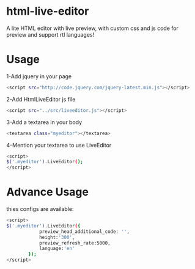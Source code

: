 # html-live-editor
A lite HTML editor with live preview, with custom css and js code for preview and support rtl languages!

# Usage

1-Add jquery in your page
```bash
<script src="http://code.jquery.com/jquery-latest.min.js"></script>
```
2-Add HtmlLiveEditor js file
```bash
<script src="../src/liveeditor.js"></script>
```
3-Add a textarea in your body
```bash
<textarea class="myeditor"></textarea>
```
4-Mention your textarea to use LiveEditor
```bash
<script>
$('.myeditor').LiveEditor(); 
</script>
```

# Advance Usage
thies configs are available:
```bash
<script>
$('.myeditor').LiveEditor({
			preview_head_additional_code: '',
			height:'300',
			preview_refresh_rate:5000,
			language:'en'
		}); 
</script>
```